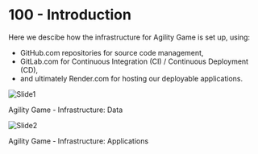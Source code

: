 # 100 - Introduction

Here we descibe how the infrastructure for Agility Game is set up, using:

- GitHub.com repositories for source code management,
- GitLab.com for Continuous Integration (CI) / Continuous Deployment (CD),
- and ultimately Render.com for hosting our deployable applications.

![Slide1](https://github.com/agility-game/infrastructure/assets/1499433/9cce08b2-91db-45c5-ae5c-20a5f3fc329b)

Agility Game - Infrastructure: Data

![Slide2](https://github.com/agility-game/infrastructure/assets/1499433/e1bf493d-065a-4141-8523-b5b455b03c76)

Agility Game - Infrastructure: Applications
